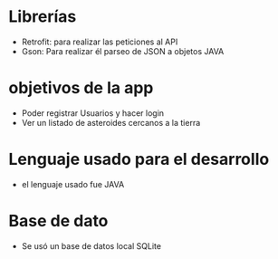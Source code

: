 # Librerías
- Retrofit: para realizar las peticiones al API
- Gson: Para realizar él parseo de JSON a objetos JAVA

# objetivos de la app
- Poder registrar Usuarios y hacer login 
- Ver un listado de asteroides cercanos a la tierra

# Lenguaje usado para el desarrollo 
- el lenguaje usado fue JAVA
 
 # Base de dato 
 - Se usó un base de datos local SQLite 
